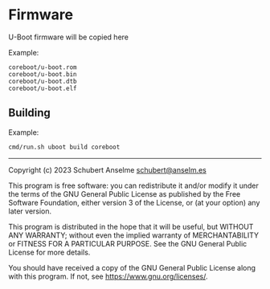 # Firmware

U-Boot firmware will be copied here

Example:

```text
coreboot/u-boot.rom
coreboot/u-boot.bin
coreboot/u-boot.dtb
coreboot/u-boot.elf
```

## Building

Example:

```bash
cmd/run.sh uboot build coreboot
```

---

Copyright (c) 2023 Schubert Anselme <schubert@anselm.es>

This program is free software: you can redistribute it and/or modify
it under the terms of the GNU General Public License as published by
the Free Software Foundation, either version 3 of the License, or
(at your option) any later version.

This program is distributed in the hope that it will be useful,
but WITHOUT ANY WARRANTY; without even the implied warranty of
MERCHANTABILITY or FITNESS FOR A PARTICULAR PURPOSE. See the
GNU General Public License for more details.

You should have received a copy of the GNU General Public License
along with this program. If not, see <https://www.gnu.org/licenses/>.
